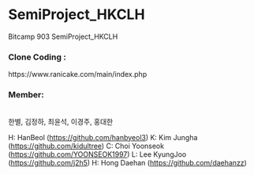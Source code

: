 # SemiProject_HKCLH
Bitcamp 903 SemiProject_HKCLH

<h3>Clone Coding :</h3> https://www.ranicake.com/main/index.php

<h3>Member:</h3><br>
한별, 김정하, 최윤석, 이경주, 홍대한

H: HanBeol (https://github.com/hanbyeol3)
K: Kim Jungha (https://github.com/kidultree)
C: Choi Yoonseok (https://github.com/YOONSEOK1997)
L: Lee KyungJoo (https://github.com/j2h5)
H: Hong Daehan (https://github.com/daehanzz)
